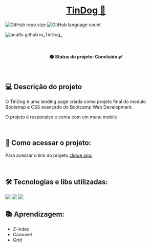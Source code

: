 <h1 align="center"><a href="#" alt="site do TinDog"> TinDog 🐶 </a></h1>

![GitHub repo size](https://img.shields.io/github/repo-size/anafts/TinDog?style=for-the-badge)
![GitHub language count](https://img.shields.io/github/languages/count/anafts/TinDog?style=for-the-badge)

![anafts github io_TinDog_](https://user-images.githubusercontent.com/106173948/192039600-e23ecf53-5dfd-489c-a620-c634a7c46b38.png)

<br><h4 align="center"> 🟢 Status do projeto:  Concluído ✔️   </h4> <br>


## 💻 Descrição do projeto 

 O TinDog é uma landing page criada como projeto final do modulo Bootstrap e CSS avançado do Bootcamp Web Development.

 O projeto é responsivo e conta com um menu mobile 
 
 <br>

## 🚀 Como acessar o projeto:
Para acessar o link do projeto [clique aqui](https://anafts.github.io/TinDog/)

<br>

## 🛠️ Tecnologias e libs utilizadas:

<img src="https://img.shields.io/badge/HTML5-E34F26?style=for-the-badge&logo=html5&logoColor=white">
<img src="https://img.shields.io/badge/CSS3-1572B6?style=for-the-badge&logo=css3&logoColor=white">
<img src="https://img.shields.io/badge/Bootstrap-563D7C?style=for-the-badge&logo=bootstrap&logoColor=white">

<br>

## 📚 Aprendizagem:

- Z-index
- Carousel
- Grid
